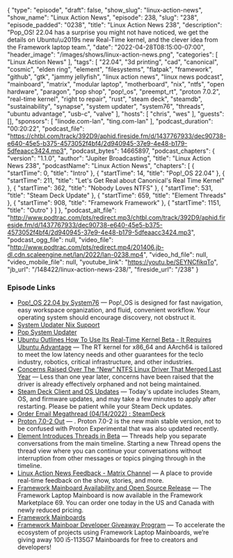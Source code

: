 {
  "type": "episode",
  "draft": false,
  "show_slug": "linux-action-news",
  "show_name": "Linux Action News",
  "episode": 238,
  "slug": "238",
  "episode_padded": "0238",
  "title": "Linux Action News 238",
  "description": "Pop_OS! 22.04 has a surprise you might not have noticed, we get the details on Ubuntu\u2019s new Real-Time kernel, and the clever idea from the Framework laptop team.",
  "date": "2022-04-28T08:15:00-07:00",
  "header_image": "/images/shows/linux-action-news.png",
  "categories": [
    "Linux Action News"
  ],
  "tags": [
    "22.04",
    "3d printing",
    "cad",
    "canonical",
    "cosmic",
    "elden ring",
    "element",
    "filesystems",
    "flatpak",
    "framework",
    "github",
    "gtk",
    "jammy jellyfish",
    "linux action news",
    "linux news podcast",
    "mainboard",
    "matrix",
    "modular laptop",
    "motherboard",
    "nix",
    "ntfs",
    "open hardware",
    "paragon",
    "pop shop",
    "pop!_os",
    "preempt_rt",
    "proton 7.0.2",
    "real-time kernel",
    "right to repair",
    "rust",
    "steam deck",
    "steamdb",
    "sustainability",
    "synapse",
    "system updater",
    "system76",
    "threads",
    "ubuntu advantage",
    "usb-c",
    "valve"
  ],
  "hosts": [
    "chris",
    "wes"
  ],
  "guests": [],
  "sponsors": [
    "linode.com-lan",
    "ting.com-lan"
  ],
  "podcast_duration": "00:20:22",
  "podcast_file": "https://chtbl.com/track/392D9/aphid.fireside.fm/d/1437767933/dec90738-e640-45e5-b375-4573052f4bf4/2d940945-37e9-4e48-b179-5dfeaacc3424.mp3",
  "podcast_bytes": 14665897,
  "podcast_chapters": {
    "version": "1.1.0",
    "author": "Jupiter Broadcasting",
    "title": "Linux Action News 238",
    "podcastName": "Linux Action News",
    "chapters": [
      {
        "startTime": 0,
        "title": "Intro"
      },
      {
        "startTime": 14,
        "title": "Pop!_OS 22.04"
      },
      {
        "startTime": 211,
        "title": "Let's Get Real about Canonical's Real Time Kernel"
      },
      {
        "startTime": 362,
        "title": "Nobody Loves NTFS"
      },
      {
        "startTime": 531,
        "title": "Steam Deck Update"
      },
      {
        "startTime": 659,
        "title": "Element Threads"
      },
      {
        "startTime": 908,
        "title": "Framework Framework"
      },
      {
        "startTime": 1151,
        "title": "Outro"
      }
    ]
  },
  "podcast_alt_file": "http://www.podtrac.com/pts/redirect.mp3/chtbl.com/track/392D9/aphid.fireside.fm/d/1437767933/dec90738-e640-45e5-b375-4573052f4bf4/2d940945-37e9-4e48-b179-5dfeaacc3424.mp3",
  "podcast_ogg_file": null,
  "video_file": "http://www.podtrac.com/pts/redirect.mp4/201406.jb-dl.cdn.scaleengine.net/lan/2022/lan-0238.mp4",
  "video_hd_file": null,
  "video_mobile_file": null,
  "youtube_link": "https://youtu.be/SEYNCfikqTo",
  "jb_url": "/148422/linux-action-news-238/",
  "fireside_url": "/238"
}


### Episode Links

  * [Pop!_OS 22.04 by System76](https://pop.system76.com/ "Pop!_OS 22.04 by System76") — Pop!_OS is designed for fast navigation, easy workspace organization, and fluid, convenient workflow. Your operating system should encourage discovery, not obstruct it.
  * [System Updater Nix Support](https://github.com/pop-os/system-updater/blob/master/daemon/src/package_managers/nix.rs "System Updater Nix Support")
  * [Pop System Updater](https://github.com/pop-os/system-updater "Pop System Updater")
  * [Ubuntu Outlines How To Use Its Real-Time Kernel Beta - It Requires Ubuntu Advantage](https://www.phoronix.com/scan.php?page=news_item&px=Ubuntu-RT-Kernel-Setup-UA "Ubuntu Outlines How To Use Its Real-Time Kernel Beta - It Requires Ubuntu Advantage") — The RT kernel for x86_64 and AArch64 is tailored to meet the low latency needs and other guarantees for the teclo industry, robotics, critical infrastructure, and other industries.
  * [Concerns Raised Over The “New” NTFS Linux Driver That Merged Last Year](https://www.phoronix.com/scan.php?page=news_item&px=NTFS3-Linux-Driver-2022-Sad "Concerns Raised Over The “New” NTFS Linux Driver That Merged Last Year") — Less than one year later, concerns have been raised that the driver is already effectively orphaned and not being maintained.
  * [Steam Deck Client and OS Updates](https://store.steampowered.com/news/app/1675200/view/3216142491801797532 "Steam Deck Client and OS Updates") — Today's update includes Steam, OS, and firmware updates, and may take a few minutes to apply after restarting. Please be patient while your Steam Deck updates.
  * [Order Email Megathread (04/14/2022) : SteamDeck](https://www.reddit.com/r/SteamDeck/comments/u3lygn/comment/i4q017e/?utm_source=reddit&utm_medium=web2x&context=3 "Order Email Megathread \(04/14/2022\) : SteamDeck")
  * [Proton 7.0-2 Out](https://www.gamingonlinux.com/2022/04/proton-70-2-out-now-with-many-more-games-playable-on-steam-deck-and-linux/ "Proton 7.0-2 Out") — . Proton 7.0-2 is the new main stable version, not to be confused with Proton Experimental that was also updated recently. 
  * [Element Introduces Threads in Beta](https://element.io/blog/introducing-threads-in-beta/ "Element Introduces Threads in Beta") — Threads help you separate conversations from the main timeline. Starting a new Thread opens the thread view where you can continue your conversations without interruption from other messages or topics pinging through in the timeline.
  * [Linux Action News Feedback - Matrix Channel](https://shorturl.at/bitL9 "Linux Action News Feedback - Matrix Channel") — A place to provide real-time feedback on the show, stories, and more.
  * [Framework Mainboard Availability and Open Source Release](https://community.frame.work/t/mainboard-availability-and-open-source-release/17674 "Framework Mainboard Availability and Open Source Release") — The Framework Laptop Mainboard is now available in the Framework Marketplace 69. You can order one today in the US and Canada with newly reduced pricing. 
  * [Framework Mainboards](https://frame.work/marketplace/mainboards "Framework Mainboards")
  * [Framework Mainboar Developer Giveaway Program](https://docs.google.com/forms/d/e/1FAIpQLSfgFR61sScQ6pmh-wHXdzHo3mI4-EEFwjvibdCSXyAuBmKfGw/viewform "Framework Mainboar Developer Giveaway Program") — To accelerate the ecosystem of projects using Framework Laptop Mainboards, we’re giving away 100 i5-1135G7 Mainboards for free to creators and developers! 


